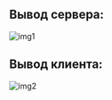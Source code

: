 ## Вывод сервера:<br/>
![img1](https://i.ibb.co/q0wrrkB/Screen-Shot-2021-04-23-at-12-59-36.png)

## Вывод клиента:<br/>
![img2](https://i.postimg.cc/Tw7JmzM0/Screen-Shot-2021-04-23-at-13-00-32.png)
